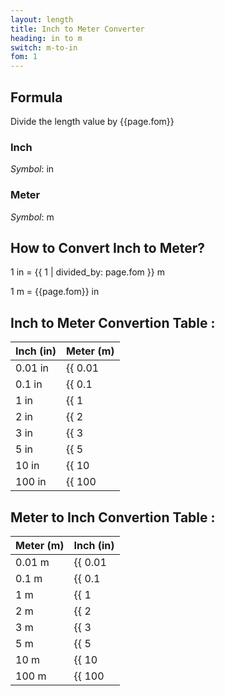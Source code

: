 ```yaml
---
layout: length
title: Inch to Meter Converter
heading: in to m
switch: m-to-in
fom: 1
---
```


## Formula
Divide the length value by {{page.fom}}

### Inch
*Symbol*: in

### Meter
*Symbol*: m

## How to Convert Inch to Meter?
1 in = {{ 1 | divided_by: page.fom }} m

1 m = {{page.fom}} in

## Inch to Meter Convertion Table :

| Inch (in) | Meter (m) |
| ---- | ---- |
| 0.01 in | {{ 0.01 | divided_by: page.fom | round: 5 }} m |
| 0.1 in | {{ 0.1 | divided_by: page.fom | round: 5 }} m |
| 1 in | {{ 1 | divided_by: page.fom | round: 5 }} m |
| 2 in | {{ 2 | divided_by: page.fom | round: 5 }} m |
| 3 in | {{ 3 | divided_by: page.fom | round: 5 }} m |
| 5 in | {{ 5 | divided_by: page.fom | round: 5 }} m |
| 10 in | {{ 10 | divided_by: page.fom | round: 5 }} m |
| 100 in | {{ 100 | divided_by: page.fom | round: 5 }} m |

## Meter to Inch Convertion Table :

| Meter (m) | Inch (in) |
| ---- | ---- |
| 0.01 m | {{ 0.01 | times: page.fom | round: 5 }} in |
| 0.1 m | {{ 0.1 | times: page.fom | round: 5 }} in |
| 1 m | {{ 1 | times: page.fom | round: 5 }} in |
| 2 m | {{ 2 | times: page.fom | round: 5 }} in |
| 3 m | {{ 3 | times: page.fom | round: 5 }} in |
| 5 m | {{ 5 | times: page.fom | round: 5 }} in |
| 10 m | {{ 10 | times: page.fom | round: 5 }} in |
| 100 m | {{ 100 | times: page.fom | round: 5 }} in |

<script>
selectInput[4].selected = true
selectOutput[7].selected = true
</script>
